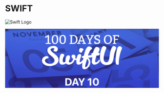 # SWIFT

![Swift Logo](https://cdn-icons-png.flaticon.com/256/919/919833.png)

![Page 1](day10.png)
